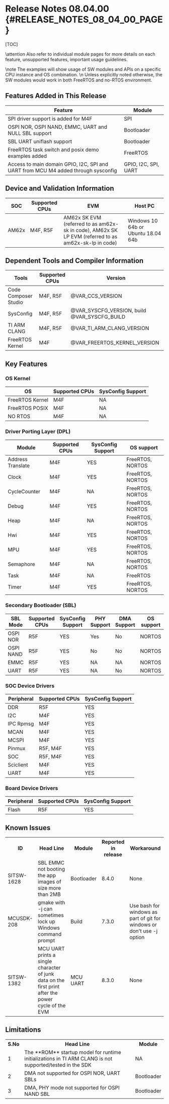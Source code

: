 # Release Notes 08.04.00 {#RELEASE_NOTES_08_04_00_PAGE}

[TOC]

\attention Also refer to individual module pages for more details on each feature, unsupported features, important usage guidelines.

\note The examples will show usage of SW modules and APIs on a specific CPU instance and OS combination. \n
      Unless explicitly noted otherwise, the SW modules would work in both FreeRTOS and no-RTOS environment.

## Features Added in This Release

Feature                                                                                         | Module
------------------------------------------------------------------------------------------------|-----------------------------------
SPI driver support is added for M4F                                                             | SPI
OSPI NOR, OSPI NAND, EMMC, UART and NULL SBL support                                            | Bootloader
SBL UART uniflash support                                                                       | Bootloader
FreeRTOS task switch and posix demo examples added                                              | FreeRTOS
Access to main domain GPIO, I2C, SPI and UART from MCU M4 added through sysconfig               | GPIO, I2C, SPI, UART


## Device and Validation Information


SOC    | Supported CPUs  | EVM                                              | Host PC
-------|-----------------|--------------------------------------------------|-----------------------------------
AM62x  | M4F, R5F        | AM62x SK EVM (referred to as am62x-sk in code), AM62x SK LP EVM (referred to as am62x-sk-lp in code)  | Windows 10 64b or Ubuntu 18.04 64b



## Dependent Tools and Compiler Information

Tools                   | Supported CPUs | Version
------------------------|----------------|-----------------------
Code Composer Studio    | M4F, R5F       | @VAR_CCS_VERSION
SysConfig               | M4F, R5F       | @VAR_SYSCFG_VERSION, build @VAR_SYSCFG_BUILD
TI ARM CLANG            | M4F, R5F       | @VAR_TI_ARM_CLANG_VERSION
FreeRTOS Kernel         | M4F            | @VAR_FREERTOS_KERNEL_VERSION

## Key Features

### OS Kernel

OS              | Supported CPUs  | SysConfig Support
----------------|-----------------|-------------------
FreeRTOS Kernel | M4F         | NA
FreeRTOS POSIX  | M4F         | NA
NO RTOS         | M4F         | NA

### Driver Porting Layer (DPL)

Module            | Supported CPUs  | SysConfig Support | OS support
------------------|-----------------|-------------------|------------------
Address Translate | M4F         | YES               | FreeRTOS, NORTOS
Clock             | M4F         | YES               | FreeRTOS, NORTOS
CycleCounter      | M4F         | NA                | FreeRTOS, NORTOS
Debug             | M4F         | YES               | FreeRTOS, NORTOS
Heap              | M4F         | NA                | FreeRTOS, NORTOS
Hwi               | M4F         | YES               | FreeRTOS, NORTOS
MPU               | M4F         | YES               | FreeRTOS, NORTOS
Semaphore         | M4F         | NA                | FreeRTOS, NORTOS
Task              | M4F         | NA                | FreeRTOS
Timer             | M4F         | YES               | FreeRTOS, NORTOS

### Secondary Bootloader (SBL)

SBL Mode  | Supported CPUs | SysConfig Support | PHY Support | DMA Support | OS support
----------|----------------|-------------------|-------------|-------------|--------------------------------------------------------
OSPI NOR  | R5F            | YES               | Yes         |   No        | NORTOS
OSPI NAND | R5F            | YES               | No          |   No        | NORTOS
EMMC      | R5F            | YES               | NA          |   NA        | NORTOS
UART      | R5F            | YES               | NA          |   No        | NORTOS


### SOC Device Drivers

Peripheral | Supported CPUs  | SysConfig Support
-----------|-----------------|-------------------
DDR        | R5F             | YES
I2C        | M4F             | YES
IPC Rpmsg  | M4F             | YES
MCAN       | M4F             | YES
MCSPI      | M4F             | YES
Pinmux     | R5F, M4F        | YES
SOC        | R5F, M4F        | YES
Sciclient  | M4F             | YES
UART       | M4F             | YES

### Board Device Drivers

Peripheral | Supported CPUs | SysConfig Support
-----------|----------------|-------------------
Flash      | R5F            | YES


## Known Issues

<table>
<tr>
    <th> ID
    <th> Head Line
    <th> Module
    <th> Reported in release
    <th> Workaround
</tr>
<tr>
    <td> SITSW-1628
    <td> SBL EMMC not booting the app images of size more than 2MB
    <td> Bootloader
    <td> 8.4.0
    <td> None
</tr>
<tr>
    <td> MCUSDK-208
    <td> gmake with -j can sometimes lock up Windows command prompt
    <td> Build
    <td> 7.3.0
    <td> Use bash for windows as part of git for windows or don't use -j option
</tr>
<tr>
    <td> SITSW-1382
    <td> MCU UART prints a single character of junk data on the first print after the power cycle of the EVM
    <td> MCU UART
    <td> 8.3.0
    <td> None
</tr>
</table>

## Limitations

<table>
<tr>
    <th> S.No
    <th> Head Line
    <th> Module
</tr>
<tr>
    <td> 1
    <td> The **ROM** startup model for runtime initializations in TI ARM CLANG is not supported/tested in the SDK
    <td> NA
</tr>
<tr>
    <td> 2
    <td> DMA not supported for OSPI NOR, UART SBLs
    <td> Bootloader
</tr>
<tr>
    <td> 3
    <td> DMA, PHY mode not supported for OSPI NAND SBL
    <td> Bootloader
</tr>
</table>
